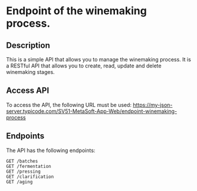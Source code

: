 # Endpoint of the winemaking process.

## Description

This is a simple API that allows you to manage the winemaking process. It is a RESTful API that allows you to create, read, update and delete winemaking stages.

## Access API

To access the API, the following URL must be used: https://my-json-server.typicode.com/SV51-MetaSoft-App-Web/endpoint-winemaking-process


## Endpoints

The API has the following endpoints:

````
GET /batches
GET /fermentation
GET /pressing
GET /clarification
GET /aging
````